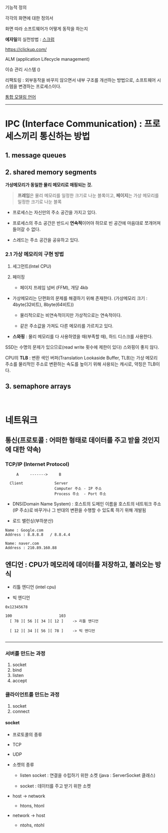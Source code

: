기능적 정의

각각의 화면에 대한 정의서

화면 따라 소프트웨어가 어떻게 동작을 하는지


**에자일**의 실천방법 : [스크럼](https://ko.wikipedia.org/wiki/%EC%8A%A4%ED%81%AC%EB%9F%BC_(%EC%95%A0%EC%9E%90%EC%9D%BC_%EA%B0%9C%EB%B0%9C_%ED%94%84%EB%A1%9C%EC%84%B8%EC%8A%A4))

https://clickup.com/

ALM (application Lifecycle management)

이슈 관리 시스템 ()

리팩토링 : 외부동작을 바꾸지 않으면서 내부 구조를 개선하는 방법으로, 소프트웨어 시스템을 변경하는 프로세스이다.

[통합 모델링 언어](https://ko.wikipedia.org/wiki/%ED%86%B5%ED%95%A9_%EB%AA%A8%EB%8D%B8%EB%A7%81_%EC%96%B8%EC%96%B4)


---

# IPC (Interface Communication) : 프로세스끼리 통신하는 방법

## 1. message queues

## 2. shared memory segments

**가상메모리가 동일한 물리 메모리로 매핑되는 것.**

> **프레임**은 물리 메모리를 일정한 크기로 나눈 블록이고, **페이지**는 가상 메모리를 일정한 크기로 나눈 블록

- 프로세스는 자신만의 주소 공간을 가지고 있다.

- 프로세스의 주소 공간은 반드시 **연속적**이어야 하므로 빈 공간에 마음대로 쪼개어져 들어갈 수 없다.

- 스레드는 주소 공간을 공유하고 있다.

### 2.1 가상 메모리의 구현 방법

  1. 세그먼트(Intel CPU)
   
  2. 페이징

     - 페이지 프레임 넘버 (FFM), 개당 4kb

- 가상메모리는 단편화의 문제를 해결하기 위해 존재한다. (가상메모리 크기 : 4byte(32비트), 8byte(64비트))

  - 물리적으로는 비연속적이지만 가상적으로는 연속적이다.

  - 같은 주소값을 가져도 다른 메모리를 가르치고 있다.

- **스와핑** : 물리 메모리를 다 사용하였을 때(부족할 때), 하드 디스크를 사용한다. 

SSD는 수명의 문제가 있으므로(read write 횟수에 제한이 있다) 스와핑이 좋지 않다.

CPU의 **TLB** : 변환 색인 버퍼(Translation Lookaside Buffer, TLB)는 가상 메모리 주소를 물리적인 주소로 변환하는 속도를 높이기 위해 사용되는 캐시로, 약칭은 TLB이다.


## 3. semaphore arrays


<br>

# 네트워크

## 통신(프로토콜 : 어떠한 형태로 데이터를 주고 받을 것인지에 대한 약속)


### TCP/IP (Internet Protocol)

```
     A     ------->     B

  Client              Server
                      Computer 주소 - IP 주소
                      Process 주소  - Port 주소
```

- DNS(Domain Name System) : 호스트의 도메인 이름을 호스트의 네트워크 주소(IP 주소)로 바꾸거나 그 반대의 변환을 수행할 수 있도록 하기 위해 개발됨

- 로드 밸런싱(부하분산)

```
Name : Google.com
Address : 8.8.8.8   / 8.8.4.4

Name: naver.com
Address : 210.89.160.88
```

## 엔디언 : CPU가 메모리에 데이터를 저장하고, 불러오는 방식

- 리틀 엔디언 (intel cpu)

- 빅 엔디언

```
0x12345678

100                     103
  [ 78 ][ 56 ][ 34 ][ 12 ]    -> 리틀 엔디언
  
  [ 12 ][ 34 ][ 56 ][ 78 ]    -> 빅 엔디언


```

---


### 서버를 만드는 과정

1. socket 
2. bind
3. listen
4. accept

### 클라이언트를 만드는 과정

1. socket
2. connect

#### socket

- 프로토콜의 종류

 - TCP
 
 - UDP


- 소켓의 종류

  - listen socket : 연결을 수립하기 위한 소켓 (java : ServerSocket 클래스)

  - socket : 데이터를 주고 받기 위한 소켓


- host -> network

  - htons, htonl

- network -> host

  - ntohs, ntohl
